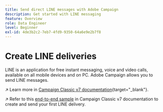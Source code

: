 ```yaml
---
title: Send direct LINE messages with Adobe Campaign
description: Get started with LINE messaging
feature: Overview
role: Data Engineer
level: Beginner
exl-id: 4de3b2c2-7eb7-4fd9-9350-64a6e9e2b7f8
---
```

# Create LINE deliveries

LINE is an application for free instant messaging, voice and video calls, available on all mobile devices and on PC. Adobe Campaign allows you to send LINE messages.


↗️ Learn more in [Campaign Classic v7 documentation](https://experienceleague.adobe.com/docs/campaign-classic/using/sending-messages/line-channel.html){target="_blank"}.

↗️ Refer to this [end-to-end sample](https://experienceleague.adobe.com/docs/campaign-classic/using/sending-messages/line-channel.html#example--create-and-send-a-personalized-line-message) in Campaign Classic v7 documentation to create and send your first LINE delivery.
